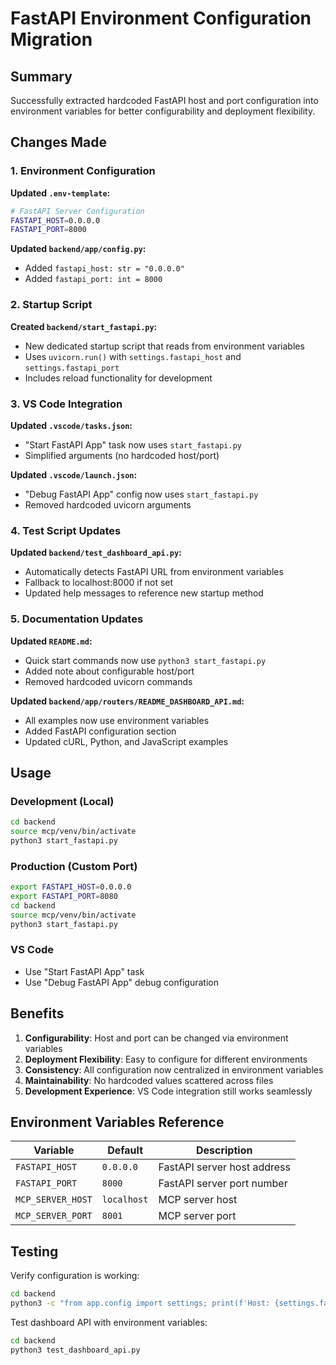 # FastAPI Environment Configuration Migration

## Summary

Successfully extracted hardcoded FastAPI host and port configuration into environment variables for better configurability and deployment flexibility.

## Changes Made

### 1. Environment Configuration

**Updated `.env-template`:**

```bash
# FastAPI Server Configuration
FASTAPI_HOST=0.0.0.0
FASTAPI_PORT=8000
```

**Updated `backend/app/config.py`:**

- Added `fastapi_host: str = "0.0.0.0"`
- Added `fastapi_port: int = 8000`

### 2. Startup Script

**Created `backend/start_fastapi.py`:**

- New dedicated startup script that reads from environment variables
- Uses `uvicorn.run()` with `settings.fastapi_host` and `settings.fastapi_port`
- Includes reload functionality for development

### 3. VS Code Integration

**Updated `.vscode/tasks.json`:**

- "Start FastAPI App" task now uses `start_fastapi.py`
- Simplified arguments (no hardcoded host/port)

**Updated `.vscode/launch.json`:**

- "Debug FastAPI App" config now uses `start_fastapi.py`
- Removed hardcoded uvicorn arguments

### 4. Test Script Updates

**Updated `backend/test_dashboard_api.py`:**

- Automatically detects FastAPI URL from environment variables
- Fallback to localhost:8000 if not set
- Updated help messages to reference new startup method

### 5. Documentation Updates

**Updated `README.md`:**

- Quick start commands now use `python3 start_fastapi.py`
- Added note about configurable host/port
- Removed hardcoded uvicorn commands

**Updated `backend/app/routers/README_DASHBOARD_API.md`:**

- All examples now use environment variables
- Added FastAPI configuration section
- Updated cURL, Python, and JavaScript examples

## Usage

### Development (Local)

```bash
cd backend
source mcp/venv/bin/activate
python3 start_fastapi.py
```

### Production (Custom Port)

```bash
export FASTAPI_HOST=0.0.0.0
export FASTAPI_PORT=8080
cd backend
source mcp/venv/bin/activate
python3 start_fastapi.py
```

### VS Code

- Use "Start FastAPI App" task
- Use "Debug FastAPI App" debug configuration

## Benefits

1. **Configurability**: Host and port can be changed via environment variables
2. **Deployment Flexibility**: Easy to configure for different environments
3. **Consistency**: All configuration now centralized in environment variables
4. **Maintainability**: No hardcoded values scattered across files
5. **Development Experience**: VS Code integration still works seamlessly

## Environment Variables Reference

| Variable          | Default     | Description                 |
| ----------------- | ----------- | --------------------------- |
| `FASTAPI_HOST`    | `0.0.0.0`   | FastAPI server host address |
| `FASTAPI_PORT`    | `8000`      | FastAPI server port number  |
| `MCP_SERVER_HOST` | `localhost` | MCP server host             |
| `MCP_SERVER_PORT` | `8001`      | MCP server port             |

## Testing

Verify configuration is working:

```bash
cd backend
python3 -c "from app.config import settings; print(f'Host: {settings.fastapi_host}, Port: {settings.fastapi_port}')"
```

Test dashboard API with environment variables:

```bash
cd backend
python3 test_dashboard_api.py
```
